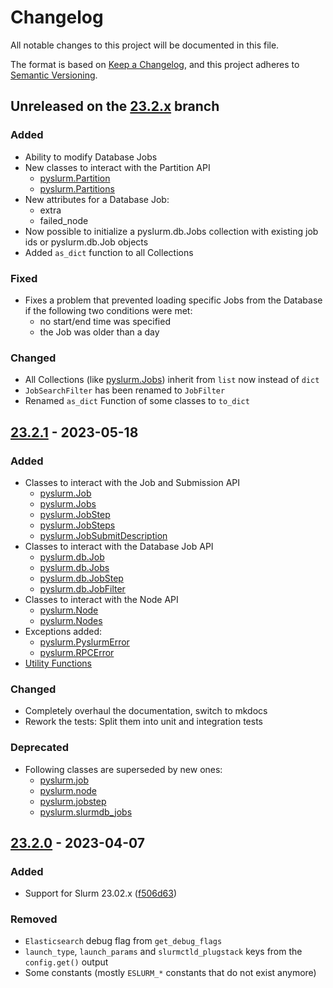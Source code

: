# Changelog

All notable changes to this project will be documented in this file.

The format is based on [Keep a Changelog](https://keepachangelog.com/en/1.1.0/),
and this project adheres to [Semantic Versioning](https://semver.org/spec/v2.0.0.html).

## Unreleased on the [23.2.x](https://github.com/PySlurm/pyslurm/tree/23.2.x) branch

### Added

- Ability to modify Database Jobs
- New classes to interact with the Partition API
    - [pyslurm.Partition](https://pyslurm.github.io/23.2/reference/partition/#pyslurm.Partition)
    - [pyslurm.Partitions](https://pyslurm.github.io/23.2/reference/partition/#pyslurm.Partitions)
- New attributes for a Database Job:
    - extra
    - failed_node
- Now possible to initialize a pyslurm.db.Jobs collection with existing job
  ids or pyslurm.db.Job objects
- Added `as_dict` function to all Collections

### Fixed

- Fixes a problem that prevented loading specific Jobs from the Database if
  the following two conditions were met:
    - no start/end time was specified
    - the Job was older than a day

### Changed

- All Collections (like [pyslurm.Jobs](https://pyslurm.github.io/23.2/reference/job/#pyslurm.Jobs)) inherit from `list` now instead of `dict`
- `JobSearchFilter` has been renamed to `JobFilter`
- Renamed `as_dict` Function of some classes to `to_dict`

## [23.2.1](https://github.com/PySlurm/pyslurm/releases/tag/v23.2.1) - 2023-05-18

### Added

- Classes to interact with the Job and Submission API
    - [pyslurm.Job](https://pyslurm.github.io/23.2/reference/job/#pyslurm.Job)
    - [pyslurm.Jobs](https://pyslurm.github.io/23.2/reference/job/#pyslurm.Jobs)
    - [pyslurm.JobStep](https://pyslurm.github.io/23.2/reference/jobstep/#pyslurm.JobStep)
    - [pyslurm.JobSteps](https://pyslurm.github.io/23.2/reference/jobstep/#pyslurm.JobSteps)
    - [pyslurm.JobSubmitDescription](https://pyslurm.github.io/23.2/reference/jobsubmitdescription/#pyslurm.JobSubmitDescription)
- Classes to interact with the Database Job API
    - [pyslurm.db.Job](https://pyslurm.github.io/23.2/reference/db/job/#pyslurm.db.Job)
    - [pyslurm.db.Jobs](https://pyslurm.github.io/23.2/reference/db/job/#pyslurm.db.Jobs)
    - [pyslurm.db.JobStep](https://pyslurm.github.io/23.2/reference/db/jobstep/#pyslurm.db.JobStep)
    - [pyslurm.db.JobFilter](https://pyslurm.github.io/23.2/reference/db/jobsearchfilter/#pyslurm.db.JobFilter)
- Classes to interact with the Node API
    - [pyslurm.Node](https://pyslurm.github.io/23.2/reference/node/#pyslurm.Node)
    - [pyslurm.Nodes](https://pyslurm.github.io/23.2/reference/node/#pyslurm.Nodes)
- Exceptions added:
    - [pyslurm.PyslurmError](https://pyslurm.github.io/23.2/reference/exceptions/#pyslurm.PyslurmError)
    - [pyslurm.RPCError](https://pyslurm.github.io/23.2/reference/exceptions/#pyslurm.RPCError)
- [Utility Functions](https://pyslurm.github.io/23.2/reference/utilities/#pyslurm.utils)

### Changed

- Completely overhaul the documentation, switch to mkdocs
- Rework the tests: Split them into unit and integration tests

### Deprecated

- Following classes are superseded by new ones:
    - [pyslurm.job](https://pyslurm.github.io/23.2/reference/old/job/#pyslurm.job)
    - [pyslurm.node](https://pyslurm.github.io/23.2/reference/old/node/#pyslurm.node)
    - [pyslurm.jobstep](https://pyslurm.github.io/23.2/reference/old/jobstep/#pyslurm.jobstep)
    - [pyslurm.slurmdb_jobs](https://pyslurm.github.io/23.2/reference/old/db/job/#pyslurm.slurmdb_jobs)

## [23.2.0](https://github.com/PySlurm/pyslurm/releases/tag/v23.2.0) - 2023-04-07

### Added

- Support for Slurm 23.02.x ([f506d63](https://github.com/PySlurm/pyslurm/commit/f506d63634a9b20bfe475534589300beff4a8843))

### Removed

- `Elasticsearch` debug flag from `get_debug_flags`
- `launch_type`, `launch_params` and `slurmctld_plugstack` keys from the
  `config.get()` output
- Some constants (mostly `ESLURM_*` constants that do not exist
  anymore)
